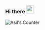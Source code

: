 ### Hi there <img src="https://media.giphy.com/media/hvRJCLFzcasrR4ia7z/giphy.gif" width="25px">
<!--
<a href="https://asilarslan.medium.com/">
  <img align="left" alt="Asil's Medium" width="22px" src="https://cdns.iconmonstr.com/wp-content/assets/preview/2018/240/iconmonstr-medium-2.png" />
</a>
<a href="https://www.linkedin.com/in/asilarslan/">
  <img align="left" alt="Asil's LinkedIN" width="22px" src="https://raw.githubusercontent.com/peterthehan/peterthehan/master/assets/linkedin.svg" />
</a>
-->
<a href="https://github.com/asilarslan">
  <img align="left" alt="Asil's Counter" src="https://visitor-badge.glitch.me/badge?page_id=asilarslan.asilarslan" />
</a>
<!--
<br>
<br>

```swift

import Foundation

struct Profile: CustomStringConvertible {
    
    let name = "Asil Arslan"
    
    var description: String {
        """
        \(name)\n
        I am a software engineer focused on iOS development.
        Working on teams with project managers, developers, 
        and designers, I have built mobile applications and 
        SDKs focused on excellent user experience and design.
        I am looking to work in a collaborative environment 
        where I can develop products that improve people's lives.\n
        """
    }
    
    enum Skill: String, CaseIterable {
        case swift, objc, uIKit, swiftUI
        case testing, git, fastlane
        case vim, rN, combine
    }
    
    func proficient(in skills: [Skill] = Skill.allCases) -> String {
        skills
            .map(\.rawValue)
            .map(\.capitalized)
            .map { "- " + $0 + "\n" }
            .reduce("Skills: \n", +)
    }
}

// Paste into a playground!
let profile = Profile()
print(profile.description)
print(profile.proficient())

```
-->
